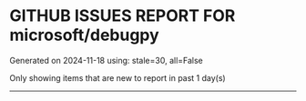 
# GITHUB ISSUES REPORT FOR microsoft/debugpy


Generated on 2024-11-18 using: stale=30, all=False


Only showing items that are new to report in past 1 day(s)


---




















